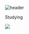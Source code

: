 ![header](https://capsule-render.vercel.app/api?type=slice&color=auto&height=200&section=header&text=Hello%20I'm%20LeeJinSeok&fontSize=60)

Studying

<a href="https://velog.io/@leejinseok0614"><img src="https://img.shields.io/badge/Velog-3DDC84?style=flat-square&logo=Blogger&logoColor=white"/></a>
